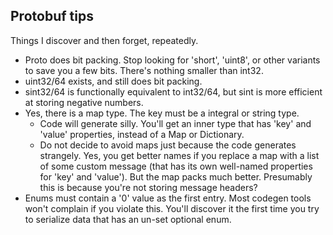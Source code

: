 ## Protobuf tips
Things I discover and then forget, repeatedly.
 - Proto does bit packing. Stop looking for 'short', 'uint8', or other variants to save you a few bits. There's nothing smaller than int32.
 - uint32/64 exists, and still does bit packing.
 - sint32/64 is functionally equivalent to int32/64, but sint is more efficient at storing negative numbers.
 - Yes, there is a map type. The key must be a integral or string type. 
	 - Code will generate silly. You'll get an inner type that has 'key' and 'value' properties, instead of a Map or Dictionary.
	 - Do not decide to avoid maps just because the code generates strangely. Yes, you get better names if you replace a map with a list of some custom message (that has its own well-named properties for 'key' and 'value'). But the map packs much better. Presumably this is because you're not storing message headers?
 - Enums must contain a '0' value as the first entry. Most codegen tools won't complain if you violate this. You'll discover it the first time you try to serialize data that has an un-set optional enum.
